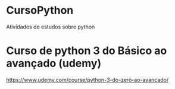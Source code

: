 # CursoPython
Atividades de estudos sobre python

# Curso de python 3 do Básico ao avançado (udemy) 

https://www.udemy.com/course/python-3-do-zero-ao-avancado/
